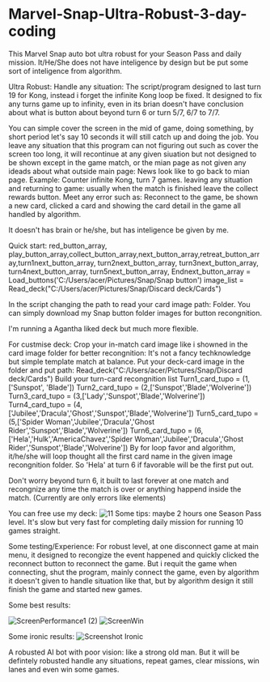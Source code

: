 # Marvel-Snap-Ultra-Robust-3-day-coding

This Marvel Snap auto bot ultra robust for your Season Pass and daily mission. 
It/He/She does not have inteligence by design but be put some sort of inteligence from algorithm.

Ultra Robust:
Handle any situation:
The script/program designed to last turn 19 for Kong, instead i forget the infinite Kong loop be fixed.
It designed to fix any turns game up to infinity, even in its brian doesn't have conclusion about what is button about beyond turn 6 or turn 5/7, 6/7 to 7/7.

You can simple cover the screen in the mid of game, doing something, by short period let's say 10 seconds it will still catch up and doing the job.
You leave any situation that this program can not figuring out such as cover the screen too long, it will recontinue at any given siuation but not designed to be shown except in the game match, or the mian page as not given any ideads about what outside main page: News look like to go back to mian page.
Example: 
Counter infinite Kong, turn 7 games.
leaving any situation and returning to game: usually when the match is finished leave the collect rewards button.
Meet any error such as: Reconnect to the game, be shown a new card, clicked a card and showing the card detail in the game all handled by algorithm.

It doesn't has brain or he/she, but has inteligence be given by me.

Quick start:
red_button_array, play_button_array,collect_button_array,next_button_array,retreat_button_array,turn1next_button_array, turn2next_button_array, turn3next_button_array, turn4next_button_array, turn5next_button_array, Endnext_button_array = Load_buttons('C:/Users/acer/Pictures/Snap/Snap button')
image_list = Read_deck("C:/Users/acer/Pictures/Snap/Discard deck/Cards")

In the script changing the path to read your card image path: Folder.
You can simply download my Snap button folder images for button recongnition.

I'm running a Agantha liked deck but much more flexible.

For custmise deck:
Crop your in-match card image like i showned in the card image folder for better recongnition: It's not a fancy techknowledge but simple template match at balance.
Put your deck-card image in the folder and put path: Read_deck("C:/Users/acer/Pictures/Snap/Discard deck/Cards")
Build your turn-card recongnition list
Turn1_card_tupo = (1,['Sunspot', 'Blade'])
Turn2_card_tupo = (2,['Sunspot','Blade','Wolverine'])
Turn3_card_tupo = (3,['Lady','Sunspot','Blade','Wolverine'])
Turn4_card_tupo = (4,['Jubilee','Dracula','Ghost','Sunspot','Blade','Wolverine'])
Turn5_card_tupo = (5,['Spider Woman','Jubilee','Dracula','Ghost Rider','Sunspot','Blade','Wolverine'])
Turn6_card_tupo = (6,['Hela','Hulk','AmericaChavez','Spider Woman','Jubilee','Dracula','Ghost Rider','Sunspot','Blade','Wolverine'])
By for loop favor and algorithm, it/he/she will loop thought all the first card name in the given image recongnition folder. So 'Hela' at turn 6 if favorable will be the first put out.

Don't worry beyond turn 6, it built to last forever at one match and recongnize any time the match is over or anything happend inside the match. (Currently are only errors like elements)

You can free use my deck:
![11](https://user-images.githubusercontent.com/124453554/233508648-852f3538-26df-498b-93a2-53c2c76fe046.png)
Some tips:
maybe 2 hours one Season Pass level. It's slow but very fast for completing daily mission for running 10 games straight.



Some testing/Experience:
For robust level, at one disconnect game at main menu, it designed to recongize the event happened and quickly clicked the reconnect button to reconnect the game. But i requit the game when connecting, shut the program, mainly connect the game, even by algorithm it doesn't given to handle situation like that, but by algorithm design it still finish the game and started new games.

Some best results:

![ScreenPerformance1 (2)](https://user-images.githubusercontent.com/124453554/233507994-f2f9d38d-8c6b-4f9c-bbb1-11a84877da32.png)
![ScreenWin](https://user-images.githubusercontent.com/124453554/233508163-e9b55083-24f3-4da2-8afc-8e1796adb811.png)


Some ironic results:
![Screenshot Ironic](https://user-images.githubusercontent.com/124453554/233508100-33f9520b-d0e6-40bd-aa64-a9af5f3ddb0b.png)

A robusted AI bot with poor vision: like a strong old man.
But it will be defintely robusted handle any situations, repeat games, clear missions, win lanes and even win some games.




